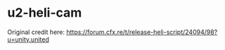 # u2-heli-cam
Original credit here: https://forum.cfx.re/t/release-heli-script/24094/98?u=unity.united
